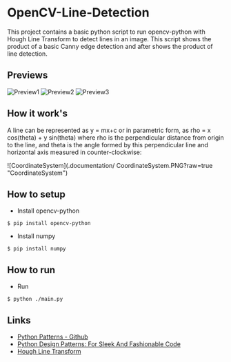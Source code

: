 # OpenCV-Line-Detection
This project contains a basic python script to run opencv-python with Hough Line Transform to detect lines in an image. This script shows the product of a basic Canny edge detection and after shows the product of line detection.

## Previews
![Preview1](.documentation/preview/Preview1.JPG?raw=true "Preview1")
![Preview2](.documentation/preview/Preview2.JPG?raw=true "Preview2")
![Preview3](.documentation/preview/Preview3.JPG?raw=true "Preview3")

## How it work's
A line can be represented as y = mx+c or in parametric form, as rho = x cos(theta) + y sin(theta) where rho is the perpendicular distance from origin to the line, and theta is the angle formed by this perpendicular line and horizontal axis measured in counter-clockwise:

![CoordinateSystem](.documentation/ CoordinateSystem.PNG?raw=true "CoordinateSystem")

## How to setup
- Install opencv-python
```
$ pip install opencv-python
```

- Install numpy
```
$ pip install numpy
```

## How to run
- Run
```
$ python ./main.py
```

## Links
- [Python Patterns - Github](https://github.com/faif/python-patterns)
- [Python Design Patterns: For Sleek And Fashionable Code](https://www.toptal.com/python/python-design-patterns)
- [Hough Line Transform](https://opencv-python-tutroals.readthedocs.io/en/latest/py_tutorials/py_imgproc/py_houghlines/py_houghlines.html)
